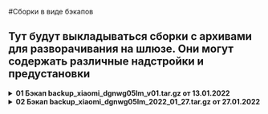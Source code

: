 #Сборки в виде бэкапов

## Тут будут выкладываться сборки с архивами для разворачивания на шлюзе. Они могут содержать различные надстройки и предустановки


<details>
  <summary><b>01 Бэкап backup_xiaomi_dgnwg05lm_v01.tar.gz от 13.01.2022</b></summary>
  

> Важно! Данная сборка подходит только для шлюзов Xiaomi DGNWG05LM, так как включает в себя bluetooth и установленную интеграцию Passive BLE Monitor



1. Разворачивать бэкап строго на OpenWRT версии OpenLumi 21.02.1 r16325-88151b8303
1. После того, как развернете бэкап, перезагрузите шлюз и ждите, когда поднимется точка доступа OpenWRT (логин root, пароль 12345678)
1. zigbee2mqtt (в конфиге указан бодрейт 1.000.000, если у вас бодрейт отличный от этого, то укажите нужный бодрейт)
1. mpd
1. lumimqtt
1. mosquitto
1. home assistant 2021.11.5 (откроется приветственная страница, логин и пароль создаем сами)
1. ble monitor 6.0.2


***
### Разворачивание из бэкапа

**1)** [Скачать бэкап для шлюза Xiaomi DGNWG05LM версии 1](https://drive.google.com/file/d/14PbrZLXfj3q9Ymy25oAL-w5gfjZbTS47/view?usp=sharing)

**2)** Бэкап backup_xiaomi_dgnwg05lm_v01.tar.gz закинуть в папку /tmp и после в консоль вставить команду. Ждем окончания процесса разархивирования

```
tar xzv -C / -f /tmp/backup_xiaomi_dgnwg05lm_v01.tar.gz
```

**3)** Перезагрузить шлюз

```
reboot
```

**4)** Ждем когда появится точка доступа OpenWRT. 

Учетные данные для входа в OpenWRT
```
Логин: root
Пароль: 12345678
```
  
</details>

<details>
  <summary><b>02 Бэкап backup_xiaomi_dgnwg05lm_2022_01_27.tar.gz от 27.01.2022</b></summary>
  


> Важно! Данная сборка подходит только для шлюзов Xiaomi DGNWG05LM, так как включает в себя bluetooth и установленную интеграцию Passive BLE Monitor



1. Разворачивать бэкап строго на OpenWRT версии OpenLumi 21.02.1 r16325-88151b8303
1. После того, как развернете бэкап, перезагрузите шлюз и ждите, когда поднимется точка доступа OpenWRT (логин root, пароль 12345678)
1. zigbee2mqtt версии 1.22.2 (в конфиге указан бодрейт 1.000.000, если у вас бодрейт отличный от этого, то укажите нужный бодрейт)
1. mpd
1. lumimqtt
1. mosquitto
1. home assistant 2021.12.10 (откроется приветственная страница, логин и пароль создаем сами)
1. ble monitor 7.3.9


***
### Разворачивание из бэкапа

**1)** [Скачать бэкап для шлюза Xiaomi DGNWG05LM версии 2](https://drive.google.com/file/d/16tuU54YOxGspSfSVD5vD6le-ukmG-3i9/view?usp=sharing)

**2)** Бэкап backup_xiaomi_dgnwg05lm_2022_01_27.tar.gz закинуть в папку /tmp и после в консоль вставить команду. Ждем окончания процесса разархивирования

```
tar xzv -C / -f /tmp/backup_xiaomi_dgnwg05lm_2022_01_27.tar.gz
```

**3)** Перезагрузить шлюз

```
reboot
```

**4)** Ждем когда появится точка доступа OpenWRT. 

Учетные данные для входа в OpenWRT
```
Логин: root
Пароль: 12345678
```
  
</details>




